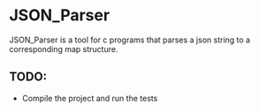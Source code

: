 # JSON_Parser

JSON_Parser is a tool for c programs that parses a json string to a corresponding map structure.

## TODO:
* Compile the project and run the tests

